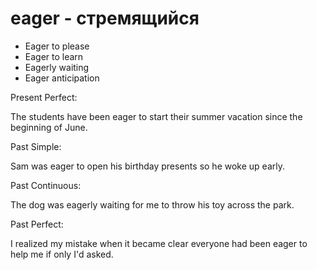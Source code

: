 # eager - стремящийся

- Eager to please
- Eager to learn
- Eagerly waiting
- Eager anticipation

Present Perfect:

The students have been eager to start their summer vacation since the beginning of June.

Past Simple:

Sam was eager to open his birthday presents so he woke up early.

Past Continuous:

The dog was eagerly waiting for me to throw his toy across the park.

Past Perfect:

I realized my mistake when it became clear everyone had been eager to help me if only I'd asked.
